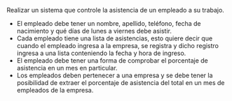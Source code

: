 Realizar un sistema que controle la asistencia de un empleado a su trabajo.

- El empleado debe tener un nombre, apellido, teléfono, fecha de nacimiento y qué días de lunes 
a viernes debe asistir. 
- Cada empleado tiene una lista de asistencias, esto quiere decir que cuando el empleado 
ingresa a la empresa, se registra y dicho registro ingresa a una lista conteniendo la fecha y 
hora de ingreso.
- El empleado debe tener una forma de comprobar el porcentaje de asistencia en un mes en particular.
- Los empleados deben pertenecer a una empresa y se debe tener la posibilidad de extraer el
porcentaje de asistencia del total en un mes de empleados de la empresa.
